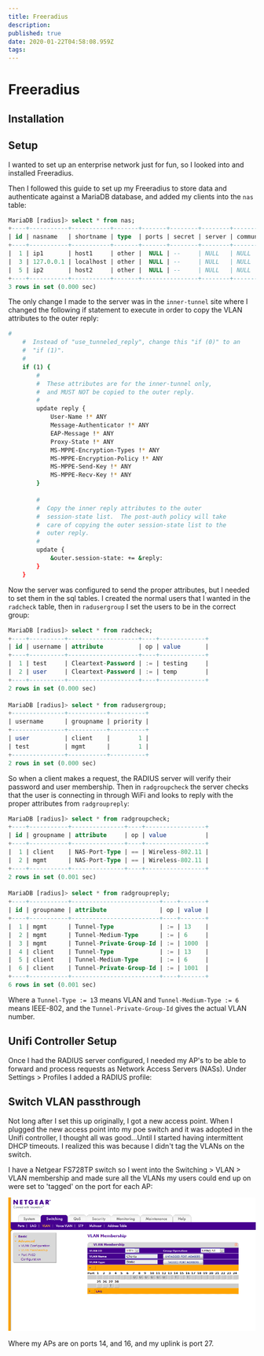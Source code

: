```yaml
---
title: Freeradius
description: 
published: true
date: 2020-01-22T04:58:08.959Z
tags: 
---
```


# Freeradius
## Installation

## Setup
I wanted to set up an enterprise network just for fun, so I looked into and installed Freeradius.

Then I followed this guide to set up my Freeradius to store data and authenticate against a MariaDB database, and added my clients into the `nas` table:

```SQL
MariaDB [radius]> select * from nas;
+----+-----------+-----------+-------+-------+--------+--------+-----------+------------------+
| id | nasname   | shortname | type  | ports | secret | server | community | description      |
+----+-----------+-----------+-------+-------+--------+--------+-----------+------------------+
|  1 | ip1       | host1     | other |  NULL | --     | NULL   | NULL      | AP1 access point |
|  3 | 127.0.0.1 | localhost | other |  NULL | --     | NULL   | NULL      | localhost        |
|  5 | ip2       | host2     | other |  NULL | --     | NULL   | NULL      | AP2 access point |
+----+-----------+-----------+-------+----------------+--------+-----------+------------------+
3 rows in set (0.000 sec)
```
The only change I made to the server was in the `inner-tunnel` site where I changed the following if statement to execute in order to copy the VLAN attributes to the outer reply:
```BASH
#
	#  Instead of "use_tunneled_reply", change this "if (0)" to an
	#  "if (1)".
	#
	if (1) {
		#
		#  These attributes are for the inner-tunnel only,
		#  and MUST NOT be copied to the outer reply.
		#
		update reply {
			User-Name !* ANY
			Message-Authenticator !* ANY
			EAP-Message !* ANY
			Proxy-State !* ANY
			MS-MPPE-Encryption-Types !* ANY
			MS-MPPE-Encryption-Policy !* ANY
			MS-MPPE-Send-Key !* ANY
			MS-MPPE-Recv-Key !* ANY
		}

		#
		#  Copy the inner reply attributes to the outer
		#  session-state list.  The post-auth policy will take
		#  care of copying the outer session-state list to the
		#  outer reply.
		#
		update {
			&outer.session-state: += &reply:
		}
	}
```
Now the server was configured to send the proper attributes, but I needed to set them in the sql tables.  I created the normal users that I wanted in the `radcheck` table, then in `radusergroup` I set the users to be in the correct group:

```SQL
MariaDB [radius]> select * from radcheck;
+----+----------+--------------------+----+-------------+
| id | username | attribute          | op | value       |
+----+----------+--------------------+----+-------------+
|  1 | test     | Cleartext-Password | := | testing     |
|  2 | user     | Cleartext-Password | := | temp        |
+----+----------+--------------------+----+-------------+
2 rows in set (0.000 sec)

MariaDB [radius]> select * from radusergroup;
+---------------+-----------+----------+
| username      | groupname | priority |
+---------------+-----------+----------+
| user          | client    |        1 |
| test          | mgmt      |        1 |
+---------------+-----------+----------+
2 rows in set (0.000 sec)
```
So when a client makes a request, the RADIUS server will verify their password and user membership.  Then in `radgroupcheck` the server checks that the user is connecting in through WiFi and looks to reply with the proper attributes from `radgroupreply`:

```SQL
MariaDB [radius]> select * from radgroupcheck;
+----+-----------+---------------+----+-----------------+
| id | groupname | attribute     | op | value           |
+----+-----------+---------------+----+-----------------+
|  1 | client    | NAS-Port-Type | == | Wireless-802.11 |
|  2 | mgmt      | NAS-Port-Type | == | Wireless-802.11 |
+----+-----------+---------------+----+-----------------+
2 rows in set (0.001 sec)

MariaDB [radius]> select * from radgroupreply;
+----+-----------+-------------------------+----+-------+
| id | groupname | attribute               | op | value |
+----+-----------+-------------------------+----+-------+
|  1 | mgmt      | Tunnel-Type             | := | 13    |
|  2 | mgmt      | Tunnel-Medium-Type      | := | 6     |
|  3 | mgmt      | Tunnel-Private-Group-Id | := | 1000  |
|  4 | client    | Tunnel-Type             | := | 13    |
|  5 | client    | Tunnel-Medium-Type      | := | 6     |
|  6 | client    | Tunnel-Private-Group-Id | := | 1001  |
+----+-----------+-------------------------+----+-------+
6 rows in set (0.001 sec)
```
Where a `Tunnel-Type := 1`3 means VLAN and `Tunnel-Medium-Type := 6` means IEEE-802, and the `Tunnel-Private-Group-Id` gives the actual VLAN number.

## Unifi Controller Setup
Once I had the RADIUS server configured, I needed my AP's to be able to forward and process requests as Network Access Servers (NASs).  Under Settings > Profiles I added a RADIUS profile:


## Switch VLAN passthrough

Not long after I set this up originally, I got a new access point.  When I plugged the new access point into my poe switch and it was adopted in the Unifi controller, I thought all was good...Until I started having intermittent DHCP timeouts.  I realized this was because I didn't tag the VLANs on the switch.

I have a Netgear FS728TP switch so I went into the Switching > VLAN > VLAN membership and made sure all the VLANs my users could end up on were set to 'tagged' on the port for each AP:

![vlan_switching.png](/vlan_switching.png)

Where my APs are on ports 14, and 16, and my uplink is port 27.